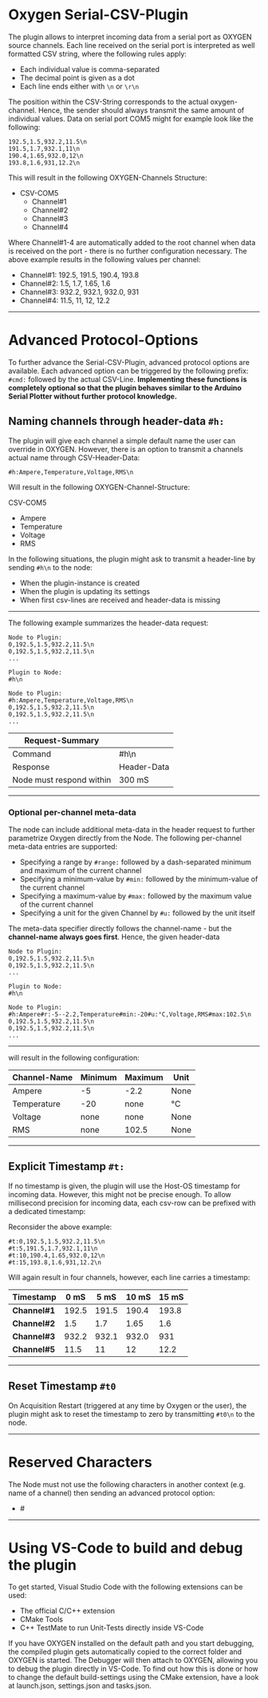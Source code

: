 # Oxygen Serial-CSV-Plugin

The plugin allows to interpret incoming data from a serial port as OXYGEN source channels. Each line received on the serial port is interpreted as well formatted CSV string, where the following rules apply:

- Each individual value is comma-separated
- The decimal point is given as a dot
- Each line ends either with `\n` or `\r\n` 

The position within the CSV-String corresponds to the actual oxygen-channel. Hence, the sender should always transmit the same amount of individual values. Data on serial port COM5 might for example look like the following:

```
192.5,1.5,932.2,11.5\n
191.5,1.7,932.1,11\n
190.4,1.65,932.0,12\n
193.8,1.6,931,12.2\n
```

This will result in the following OXYGEN-Channels Structure:

- CSV-COM5
  - Channel#1
  - Channel#2
  - Channel#3
  - Channel#4

Where Channel#1-4 are automatically added to the root channel when data is received on the port - there is no further configuration necessary. The above example results in the following values per channel:

- Channel#1: 192.5, 191.5, 190.4, 193.8
- Channel#2: 1.5, 1.7, 1.65, 1.6
- Channel#3: 932.2, 932.1, 932.0, 931
- Channel#4: 11.5, 11, 12, 12.2

___

# Advanced Protocol-Options

To further advance the Serial-CSV-Plugin, advanced protocol options are available. Each advanced option can be triggered by the following prefix: `#cmd:` followed by the actual CSV-Line. **Implementing these functions is completely optional so that the plugin behaves similar to the Arduino Serial Plotter without further protocol knowledge.** 

## Naming channels through header-data `#h:`

The plugin will give each channel a simple default name the user can override in OXYGEN. However, there is an option to transmit a channels actual name through CSV-Header-Data:

```
#h:Ampere,Temperature,Voltage,RMS\n
```

Will result in the following OXYGEN-Channel-Structure:

CSV-COM5

- Ampere
- Temperature
- Voltage
- RMS

In the following situations, the plugin might ask to transmit a header-line by sending `#h\n` to the node:

- When the plugin-instance is created 
- When the plugin is updating its settings
- When first csv-lines are received and header-data is missing

___

The following example summarizes the header-data request:

```
Node to Plugin:
0,192.5,1.5,932.2,11.5\n
0,192.5,1.5,932.2,11.5\n
...

Plugin to Node:
#h\n

Node to Plugin:
#h:Ampere,Temperature,Voltage,RMS\n
0,192.5,1.5,932.2,11.5\n
0,192.5,1.5,932.2,11.5\n
...
```

<!---
```mermaid
sequenceDiagram
	participant Plugin
	participant Node
	loop every Ts
	Node ->> Plugin: data with Ts prefix
	end
	Plugin ->>+ Node: Request Header Data
	Node ->>- Plugin: Sending Header Data
	loop every Ts
	Node ->> Plugin: data with Ts prefix
	end
```
--->

| Request-Summary          |             |
| ------------------------ | ----------- |
| Command                  | #h\n        |
| Response                 | Header-Data |
| Node must respond within | 300 mS      |

___

### Optional per-channel meta-data

The node can include additional meta-data in the header request to further parametrize Oxygen directly from the Node. The following per-channel meta-data entries are supported:

- Specifying a range by `#range:` followed by a dash-separated minimum and maximum of the current channel
- Specifying a minimum-value by `#min:` followed by the minimum-value of the current channel
- Specifying a maximum-value by `#max:` followed by the maximum value of the current channel
- Specifying a unit for the given Channel by `#u:` followed by the unit itself

The meta-data specifier directly follows the channel-name - but the **channel-name always goes first**. Hence, the given header-data

```
Node to Plugin:
0,192.5,1.5,932.2,11.5\n
0,192.5,1.5,932.2,11.5\n
...

Plugin to Node:
#h\n

Node to Plugin:
#h:Ampere#r:-5--2.2,Temperature#min:-20#u:°C,Voltage,RMS#max:102.5\n
0,192.5,1.5,932.2,11.5\n
0,192.5,1.5,932.2,11.5\n
...
```

___

will result in the following configuration:

| Channel-Name | Minimum | Maximum | Unit |
| ------------ | ------- | ------- | ---- |
| Ampere       | -5      | -2.2    | None |
| Temperature  | -20     | none    | °C   |
| Voltage      | none    | none    | None |
| RMS          | none    | 102.5   | None |

___

## Explicit Timestamp `#t:`

If no timestamp is given, the plugin will use the Host-OS timestamp for incoming data. However, this might not be precise enough. To allow millisecond precision for incoming data, each csv-row can be prefixed with a dedicated timestamp:

Reconsider the above example:

```
#t:0,192.5,1.5,932.2,11.5\n
#t:5,191.5,1.7,932.1,11\n
#t:10,190.4,1.65,932.0,12\n
#t:15,193.8,1.6,931,12.2\n
```

Will again result in four channels, however, each line carries a timestamp:

| Timestamp     | 0 mS  | 5 mS  | 10 mS | 15 mS |
| ------------- | ----- | ----- | ----- | ----- |
| **Channel#1** | 192.5 | 191.5 | 190.4 | 193.8 |
| **Channel#2** | 1.5   | 1.7   | 1.65  | 1.6   |
| **Channel#3** | 932.2 | 932.1 | 932.0 | 931   |
| **Channel#5** | 11.5  | 11    | 12    | 12.2  |

<!---
```mermaid
sequenceDiagram
	participant Plugin
	participant Node

	loop every Ts
	Node ->> Plugin: data with Ts prefix
	end

```
-->
___

## Reset Timestamp `#t0`

On Acquisition Restart (triggered at any time by Oxygen or the user), the plugin might ask to reset the timestamp to zero by transmitting `#t0\n` to the node.

<!---
```mermaid
sequenceDiagram
	participant Plugin
	participant Node
	loop every Ts
	Node ->> Plugin: data with Ts prefix
	end
	Plugin ->> Node: Reset Ts Request
	Note right of Node: Resetting Ts
	loop every Ts
	Node ->> Plugin: data with Ts prefix
	end

```
--->
___

# Reserved Characters

The Node must not use the following characters in another context (e.g. name of a channel) then sending an advanced protocol option:

- \#

___ 
# Using VS-Code to build and debug the plugin

To get started, Visual Studio Code with the following extensions can be used:
- The official C/C++ extension
- CMake Tools
- C++ TestMate to run Unit-Tests directly inside VS-Code

If you have OXYGEN installed on the default path and you start debugging, the compiled plugin gets automatically copied to the correct folder and OXYGEN is started. The Debugger will then attach to OXYGEN, allowing you to debug the plugin directly in VS-Code. To find out how this is done or how to change the default build-settings using the CMake extension, have a look at launch.json, settings.json and tasks.json.

